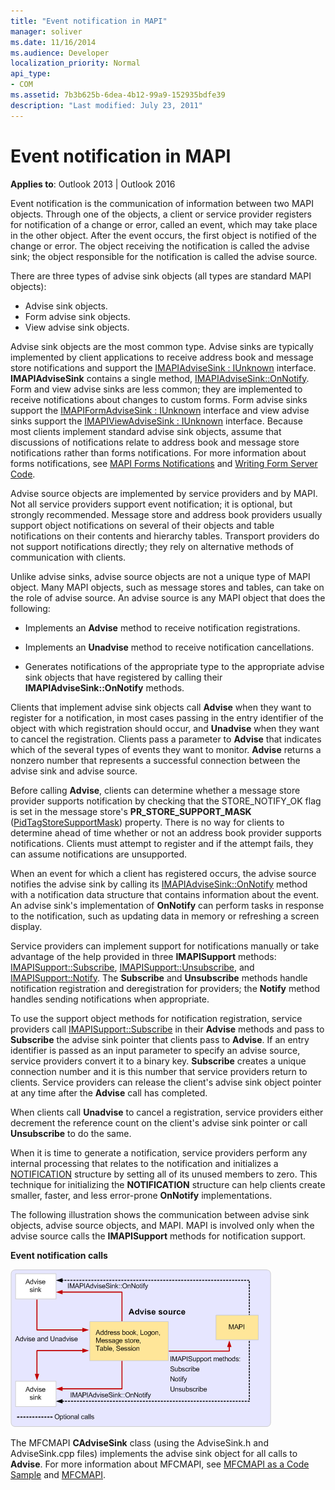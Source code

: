 ```yaml
---
title: "Event notification in MAPI"
manager: soliver
ms.date: 11/16/2014
ms.audience: Developer
localization_priority: Normal
api_type:
- COM
ms.assetid: 7b3b625b-6dea-4b12-99a9-152935bdfe39
description: "Last modified: July 23, 2011"
---
```


# Event notification in MAPI

**Applies to**: Outlook 2013 | Outlook 2016 
  
Event notification is the communication of information between two MAPI objects. Through one of the objects, a client or service provider registers for notification of a change or error, called an event, which may take place in the other object. After the event occurs, the first object is notified of the change or error. The object receiving the notification is called the advise sink; the object responsible for the notification is called the advise source.
  
There are three types of advise sink objects (all types are standard MAPI objects):
  
- Advise sink objects.   
- Form advise sink objects.  
- View advise sink objects.
    
Advise sink objects are the most common type. Advise sinks are typically implemented by client applications to receive address book and message store notifications and support the [IMAPIAdviseSink : IUnknown](imapiadvisesinkiunknown.md) interface. **IMAPIAdviseSink** contains a single method, [IMAPIAdviseSink::OnNotify](imapiadvisesink-onnotify.md). Form and view advise sinks are less common; they are implemented to receive notifications about changes to custom forms. Form advise sinks support the [IMAPIFormAdviseSink : IUnknown](imapiformadvisesinkiunknown.md) interface and view advise sinks support the [IMAPIViewAdviseSink : IUnknown](imapiviewadvisesinkiunknown.md) interface. Because most clients implement standard advise sink objects, assume that discussions of notifications relate to address book and message store notifications rather than forms notifications. For more information about forms notifications, see [MAPI Forms Notifications](mapi-forms-notifications.md) and [Writing Form Server Code](writing-form-server-code.md).
  
Advise source objects are implemented by service providers and by MAPI. Not all service providers support event notification; it is optional, but strongly recommended. Message store and address book providers usually support object notifications on several of their objects and table notifications on their contents and hierarchy tables. Transport providers do not support notifications directly; they rely on alternative methods of communication with clients.
  
Unlike advise sinks, advise source objects are not a unique type of MAPI object. Many MAPI objects, such as message stores and tables, can take on the role of advise source. An advise source is any MAPI object that does the following:
  
- Implements an **Advise** method to receive notification registrations. 
    
- Implements an **Unadvise** method to receive notification cancellations. 
    
- Generates notifications of the appropriate type to the appropriate advise sink objects that have registered by calling their **IMAPIAdviseSink::OnNotify** methods. 
    
Clients that implement advise sink objects call **Advise** when they want to register for a notification, in most cases passing in the entry identifier of the object with which registration should occur, and **Unadvise** when they want to cancel the registration. Clients pass a parameter to **Advise** that indicates which of the several types of events they want to monitor. **Advise** returns a nonzero number that represents a successful connection between the advise sink and advise source. 
  
Before calling **Advise**, clients can determine whether a message store provider supports notification by checking that the STORE_NOTIFY_OK flag is set in the message store's **PR_STORE_SUPPORT_MASK** ([PidTagStoreSupportMask](pidtagstoresupportmask-canonical-property.md)) property. There is no way for clients to determine ahead of time whether or not an address book provider supports notifications. Clients must attempt to register and if the attempt fails, they can assume notifications are unsupported.
  
When an event for which a client has registered occurs, the advise source notifies the advise sink by calling its [IMAPIAdviseSink::OnNotify](imapiadvisesink-onnotify.md) method with a notification data structure that contains information about the event. An advise sink's implementation of **OnNotify** can perform tasks in response to the notification, such as updating data in memory or refreshing a screen display. 
  
Service providers can implement support for notifications manually or take advantage of the help provided in three **IMAPISupport** methods: [IMAPISupport::Subscribe](imapisupport-subscribe.md), [IMAPISupport::Unsubscribe](imapisupport-unsubscribe.md), and [IMAPISupport::Notify](imapisupport-notify.md). The **Subscribe** and **Unsubscribe** methods handle notification registration and deregistration for providers; the **Notify** method handles sending notifications when appropriate. 
  
To use the support object methods for notification registration, service providers call [IMAPISupport::Subscribe](imapisupport-subscribe.md) in their **Advise** methods and pass to **Subscribe** the advise sink pointer that clients pass to **Advise**. If an entry identifier is passed as an input parameter to specify an advise source, service providers convert it to a binary key. **Subscribe** creates a unique connection number and it is this number that service providers return to clients. Service providers can release the client's advise sink object pointer at any time after the **Advise** call has completed. 
  
When clients call **Unadvise** to cancel a registration, service providers either decrement the reference count on the client's advise sink pointer or call **Unsubscribe** to do the same. 
  
When it is time to generate a notification, service providers perform any internal processing that relates to the notification and initializes a [NOTIFICATION](notification.md) structure by setting all of its unused members to zero. This technique for initializing the **NOTIFICATION** structure can help clients create smaller, faster, and less error-prone **OnNotify** implementations. 
  
The following illustration shows the communication between advise sink objects, advise source objects, and MAPI. MAPI is involved only when the advise source calls the **IMAPISupport** methods for notification support. 
  
**Event notification calls**
  
![Event notification calls](media/amapi_51.gif "Event notification calls")
  
The MFCMAPI **CAdviseSink** class (using the AdviseSink.h and AdviseSink.cpp files) implements the advise sink object for all calls to **Advise**. For more information about MFCMAPI, see [MFCMAPI as a Code Sample](mfcmapi-as-a-code-sample.md) and [MFCMAPI](https://go.microsoft.com/fwlink/?LinkId=124154).
  

